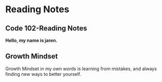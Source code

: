 # Reading Notes
## Code 102-Reading Notes

**Hello, my name is jaren.**

## Growth Mindset
Growth Mindset in my own words is learning from mistakes, and always finding new ways to better yourself.
